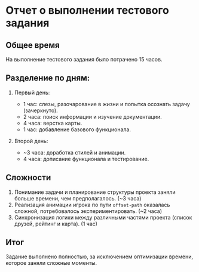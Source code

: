 # Отчет о выполнении тестового задания

## Общее время
На выполнение тестового задания было потрачено 15 часов.

## Разделение по дням:
1. Первый день:
   - 1 час: слезы, разочарование в жизни и попытка осознать задачу (зачеркнуто).
   - 2 часа: поиск информации и изучение документации.
   - 4 часа: верстка карты.
   - 1 час: добавление базового функционала.

2. Второй день:
   - ~3 часа: доработка стилей и анимации.
   - 4 часа: дописание функционала и тестирование.

## Сложности
1. Понимание задачи и планирование структуры проекта заняли больше времени, чем предполагалось. (~3 часа)
2. Реализация анимации игрока по пути `offset-path` оказалась сложной, потребовалось экспериментировать. (~2 часа)
3. Синхронизация логики между различными частями проекта (список друзей, рейтинг и карта). (1 час)

## Итог
Задание выполнено полностью, за исключением оптимизации времени, которое заняли сложные моменты. 

